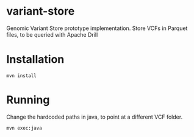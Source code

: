 variant-store
=============

Genomic Variant Store prototype implementation. Store VCFs in Parquet files, to be queried with Apache Drill

# Installation

    mvn install

# Running

Change the hardcoded paths in java, to point at a different VCF folder.

    mvn exec:java

